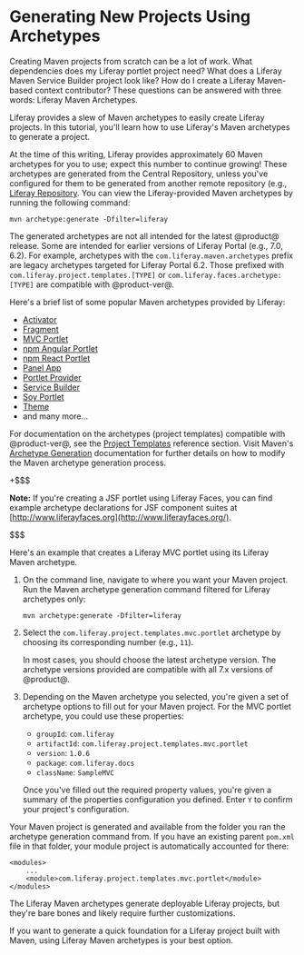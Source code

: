 # Generating New Projects Using Archetypes [](id=generating-new-projects-using-archetypes)

Creating Maven projects from scratch can be a lot of work. What dependencies
does my Liferay portlet project need? What does a Liferay Maven Service Builder
project look like? How do I create a Liferay Maven-based context contributor?
These questions can be answered with three words: Liferay Maven Archetypes.

Liferay provides a slew of Maven archetypes to easily create Liferay projects.
In this tutorial, you'll learn how to use Liferay's Maven archetypes to generate
a project.

At the time of this writing, Liferay provides approximately 60 Maven archetypes
for you to use; expect this number to continue growing! These archetypes are
generated from the Central Repository, unless you've configured for them to be
generated from another remote repository (e.g., 
[Liferay Repository](https://repository.liferay.com). You can view the
Liferay-provided Maven archetypes by running the following command:

    mvn archetype:generate -Dfilter=liferay

The generated archetypes are not all intended for the latest @product@ release.
Some are intended for earlier versions of Liferay Portal (e.g., 7.0, 6.2). For
example, archetypes with the `com.liferay.maven.archetypes` prefix are legacy
archetypes targeted for Liferay Portal 6.2. Those prefixed with
`com.liferay.project.templates.[TYPE]` or `com.liferay.faces.archetype:[TYPE]`
are compatible with @product-ver@.

<!-- TODO: Monitor the archetypes; updates may be required for the above text
for upcoming 7.1 Maven archetypes. -Cody -->

Here's a brief list of some popular Maven archetypes provided by Liferay:

- [Activator](/develop/reference/-/knowledge_base/7-1/activator-template)
- [Fragment](/develop/reference/-/knowledge_base/7-1/using-the-fragment-template)
- [MVC Portlet](/develop/reference/-/knowledge_base/7-1/using-the-mvc-portlet-template)
- [npm Angular Portlet](/develop/reference/-/knowledge_base/7-1/npm-angular-portlet-template)
- [npm React Portlet](/develop/reference/-/knowledge_base/7-1/npm-react-portlet-template)
- [Panel App](/develop/reference/-/knowledge_base/7-1/panel-app-template)
- [Portlet Provider](/develop/reference/-/knowledge_base/7-1/portlet-provider-template)
- [Service Builder](/develop/reference/-/knowledge_base/7-1/using-the-service-builder-template)
- [Soy Portlet](/develop/reference/-/knowledge_base/7-1/soy-portlet-template)
- [Theme](/develop/reference/-/knowledge_base/7-1/theme-template)
- and many more...

<!-- TODO: readd JSF archetype, when available -Cody.

- [Liferay Faces](develop/tutorials/-/knowledge_base/7-1/jsf-portlets-with-liferay-faces)
  portlets
  
-->

For documentation on the archetypes (project templates) compatible with
@product-ver@, see the
[Project Templates](/develop/reference/-/knowledge_base/7-1/project-templates)
reference section. Visit Maven's
[Archetype Generation](http://maven.apache.org/archetype/maven-archetype-plugin/generate-mojo.html)
documentation for further details on how to modify the Maven archetype
generation process.

+$$$

**Note:** If you're creating a JSF portlet using Liferay Faces, you can find
example archetype declarations for JSF component suites at
[http://www.liferayfaces.org](http://www.liferayfaces.org/). 

$$$

Here's an example that creates a Liferay MVC portlet using its Liferay Maven
archetype.

1.  On the command line, navigate to where you want your Maven project. Run
    the Maven archetype generation command filtered for Liferay archetypes only:

        mvn archetype:generate -Dfilter=liferay

2.  Select the `com.liferay.project.templates.mvc.portlet` archetype by
    choosing its corresponding number (e.g., `11`).

    In most cases, you should choose the latest archetype version. The archetype
    versions provided are compatible with all 7.x versions of @product@.

3.  Depending on the Maven archetype you selected, you're given a set of
    archetype options to fill out for your Maven project. For the MVC portlet
    archetype, you could use these properties: 

    - `groupId`: `com.liferay`
    - `artifactId`: `com.liferay.project.templates.mvc.portlet`
    - `version`: `1.0.6`
    - `package`: `com.liferay.docs`
    - `className`: `SampleMVC`

    Once you've filled out the required property values, you're given a summary
    of the properties configuration you defined. Enter `Y` to confirm your
    project's configuration.

Your Maven project is generated and available from the folder you ran the
archetype generation command from. If you have an existing parent `pom.xml` file
in that folder, your module project is automatically accounted for there:

    <modules>
        ...
        <module>com.liferay.project.templates.mvc.portlet</module>
    </modules>

The Liferay Maven archetypes generate deployable Liferay projects, but they're
bare bones and likely require further customizations.

If you want to generate a quick foundation for a Liferay project built with
Maven, using Liferay Maven archetypes is your best option.
